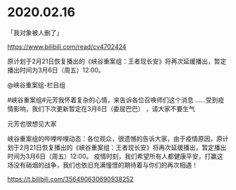 # 2020.02.16

「我对象被人删了」

https://www.bilibili.com/read/cv4702424

 
原计划于2月21日恢复播出的《峡谷重案组：王者现长安》将再次延缓播出，暂定播出时间为3月6日（周五）12:00。

@峡谷重案组-栏目组   

#峡谷重案组#元芳我怀着复杂的心情，来告诉各位召唤师们这个消息 ……受到疫情影响，我们下次更新暂定在3月6日（委屈巴巴） ，请大家不要生气

元芳也很想见大家


峡谷重案组的哔哩哔哩动态：各位观众，很遗憾的告诉大家，由于疫情原因，原计划于2月21日恢复播出的《峡谷重案组：王者现长安》将再次延缓播出，暂定播出时间为3月6日（周五）12:00。
疫情时刻，我们希望所有人都健康平安，打赢这场没有硝烟的战争，我们也依旧充满憧憬的期待着与你们的再次相遇！

https://t.bilibili.com/356490630690938252



